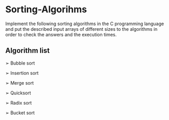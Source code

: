 # Sorting-Algorihms

Implement the following sorting algorithms in the C programming language and put the described input arrays of 
different sizes to the algorithms in order to check the answers and the execution times.


Algorithm list
-------------
➢ Bubble sort

➢ Insertion sort

➢ Merge sort

➢ Quicksort

➢ Radix sort

➢ Bucket sort
